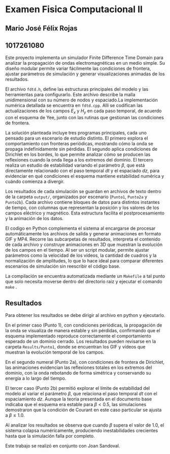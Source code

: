 # Examen Fisica Computacional II


## Mario José Félix Rojas      
## 1017261080

Este proyecto implementa un simulador Finite Difference Time Domain para analizar la propagación de ondas electromagnéticas en un medio simple. Su diseño modular permite variar fácilmente las condiciones de frontera, ajustar parámetros de simulación y generar visualizaciones animadas de los resultados.


El archivo `fdtd.h`, define las estructuras principales del modelo y las herramientas para configurarlo. Este archivo describe la malla unidimensional con su número de nodos y espaciado.La implementación numérica detallada se encuentra en `fdtd.cpp`. Allí se codifican las actualizaciones de los campos $E_x$ y $H_y$ en cada paso temporal, de acuerdo con el esquema de Yee, junto con las rutinas que gestionan las condiciones de frontera.

La solución planteada incluye tres programas principales, cada uno pensado para un escenario de estudio distinto. El primero explora el comportamiento con fronteras periódicas, mostrando cómo la onda se propaga indefinidamente sin pérdidas. El segundo aplica condiciones de Dirichlet en los bordes, lo que permite analizar cómo se producen las reflexiones cuando la onda llega a los extremos del dominio. El tercero realiza un estudio de estabilidad variando el parámetro $\beta$, que está directamente relacionado con el paso temporal $dt$ y el espaciado $dz$, para evidenciar en qué condiciones el esquema mantiene estabilidad numérica y cuándo comienza a divergir.

Los resultados de cada simulación se guardan en archivos de texto dentro de la carpeta `output/`, organizados por escenario (`Punto1`, `Punto2a` y `Punto2b`). Cada archivo contiene bloques de datos para distintos instantes de tiempo, con columnas que representan la posición y los valores de los campos eléctrico y magnético. Esta estructura facilita el postprocesamiento y la animación de los datos.

El codigo en Python complementa el sistema al encargarse de procesar automáticamente los archivos de salida y generar animaciones en formato GIF y MP4. Recorre las subcarpetas de resultados, interpreta el contenido de cada archivo y construye animaciones en 3D que muestran la evolución de los campos en el tiempo. Al ser un script modular, permite ajustar parámetros como la velocidad de los vídeos, la cantidad de cuadros y la normalización de amplitudes, lo que lo hace ideal para comparar diferentes escenarios de simulación sin reescribir el código base.


La compilación se encuentra automatizada mediante un `Makefile` a tal punto que solo necesita moverse dentro del directorio raiz y ejecutar el comando `make` . 


## Resultados

Para obtener los resultados se debe dirigir al archivo en python y ejecutarlo.


En el primer caso (Punto 1), con condiciones periódicas, la propagación de la onda se visualiza de manera estable y sin pérdidas, confirmando que el esquema implementado reproduce correctamente el comportamiento esperado de un dominio cerrado. Los resultados pueden revisarse en la carpeta `Results/Punto1`, donde se encuentran los GIF y vídeos que muestran la evolución temporal de los campos.

En el segundo numeral (Punto 2a), con condiciones de frontera de Dirichlet, las animaciones evidencian las reflexiones totales en los extremos del dominio, con la onda rebotando de forma simétrica y conservando su energía a lo largo del tiempo.

El tercer caso (Punto 2b) permitió explorar el límite de estabilidad del modelo al variar el parámetro $\beta$, que relaciona el paso temporal $dt$ con el espaciamiento $dz$. Aunque la teoría presentada en el documento base indicaba que el esquema era estable para $\beta < 0.5$, las simulaciones demostraron que la condición de Courant en este caso particular se ajusta a $\beta \leq 1.0$.

Al analizar los resultados se observa que cuando $\beta$ supera el valor de 1.0, el sistema colapsa numéricamente, produciendo inestabilidades crecientes hasta que la simulación falla por completo.


Este trabajo se realizó en conjunto con Joan Sandoval.

